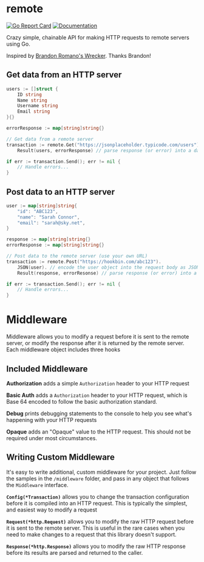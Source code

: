 # remote

[![Go Report Card](https://goreportcard.com/badge/github.com/benpate/remote)](https://goreportcard.com/report/github.com/benpate/remote)
[![Documentation](https://godoc.org/github.com/benpate/remote?status.svg)](http://godoc.org/github.com/benpate/remote)

Crazy simple, chainable API for making HTTP requests to remote servers using Go.

Inspired by [Brandon Romano's Wrecker](https://github.com/BrandonRomano/wrecker).  Thanks Brandon!


## Get data from an HTTP server
```go
users := []struct {
	ID string
	Name string
	Username string
	Email string
}{}

errorResponse := map[string]string{}

// Get data from a remote server
transaction := remote.Get("https://jsonplaceholder.typicode.com/users").
	Result(users, errorResponse) // parse response (or error) into a data structure

if err := transaction.Send(); err != nil {
	// Handle errors...
}
```


## Post data to an HTTP server
```go
user := map[string]string{
	"id": "ABC123",
	"name": "Sarah Connor",
	"email": "sarah@sky.net",
}

response := map[string]string{}
errorResponse := map[string]string{}

// Post data to the remote server (use your own URL)
transaction := remote.Post("https://hookbin.com/abc123").
	JSON(user). // encode the user object into the request body as JSON
	Result(response, errorResonse) // parse response (or error) into a data structure

if err := transaction.Send(); err != nil {
	// Handle errors...
}
```


# Middleware
Middleware allows you to modify a request before it is sent to the remote server, or modify the response after it is returned by the remote server.  Each middleware object includes three hooks

## Included Middleware

**Authorization** adds a simple `Authorization` header to your HTTP request

**Basic Auth** adds a `Authorization` header to your HTTP request, which is Base 64 encoded to follow the basic authorization standard.

**Debug** prints debugging statements to the console to help you see what's happening with your HTTP requests

**Opaque** adds an "Opaque" value to the HTTP request.  This should not be required under most circumstances.

## Writing Custom Middleware
It's easy to write additional, custom middleware for your project.  Just follow the samples in the `/middleware` folder, and pass in any object that follows the `Middleware` interface.

**`Config(*Transaction)`** allows you to change the transaction configuration before it is compiled into an HTTP request.  This is typically the simplest, and easiest way to modify a request

**`Request(*http.Request)`** allows you to modify the raw HTTP request before it is sent to the remote server.  This is useful in the rare cases when you need to make changes to a request that this library doesn't support.

**`Response(*http.Response)`** allows you to modify the raw HTTP response before its results are parsed and returned to the caller.